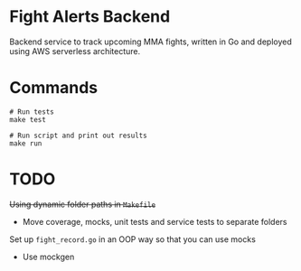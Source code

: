 # Fight Alerts Backend

Backend service to track upcoming MMA fights, written in Go and deployed using AWS serverless architecture.

# Commands

```
# Run tests
make test

# Run script and print out results
make run
```

# TODO
~~Using dynamic folder paths in `Makefile`~~
- Move coverage, mocks, unit tests and service tests to separate folders

Set up `fight_record.go` in an OOP way so that you can use mocks 
- Use mockgen